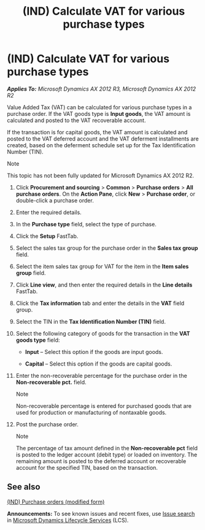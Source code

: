 ﻿---
title: (IND) Calculate VAT for various purchase types
TOCTitle: (IND) Calculate VAT for various purchase types
ms:assetid: 48718f9a-908f-46e2-a288-fe045de36e79
ms:mtpsurl: https://technet.microsoft.com/en-us/library/JJ664671(v=AX.60)
ms:contentKeyID: 49385734
ms.date: 04/18/2014
mtps_version: v=AX.60
---

# (IND) Calculate VAT for various purchase types 


_**Applies To:** Microsoft Dynamics AX 2012 R3, Microsoft Dynamics AX 2012 R2_

Value Added Tax (VAT) can be calculated for various purchase types in a purchase order. If the VAT goods type is **Input goods**, the VAT amount is calculated and posted to the VAT recoverable account.

If the transaction is for capital goods, the VAT amount is calculated and posted to the VAT deferred account and the VAT deferment installments are created, based on the deferment schedule set up for the Tax Identification Number (TIN).


> [!NOTE]
> <P>This topic has not been fully updated for Microsoft Dynamics AX 2012 R2.</P>



1.  Click **Procurement and sourcing** \> **Common** \> **Purchase orders** \> **All purchase orders**. On the **Action Pane**, click **New** \> **Purchase order**, or double-click a purchase order.

2.  Enter the required details.

3.  In the **Purchase type** field, select the type of purchase.

4.  Click the **Setup** FastTab.

5.  Select the sales tax group for the purchase order in the **Sales tax group** field.

6.  Select the item sales tax group for VAT for the item in the **Item sales group** field.

7.  Click **Line view**, and then enter the required details in the **Line details** FastTab.

8.  Click the **Tax information** tab and enter the details in the **VAT** field group.

9.  Select the TIN in the **Tax Identification Number (TIN)** field.

10. Select the following category of goods for the transaction in the **VAT goods type** field:
    
      - **Input** – Select this option if the goods are input goods.
    
      - **Capital** – Select this option if the goods are capital goods.

11. Enter the non-recoverable percentage for the purchase order in the **Non-recoverable pct.** field.
    

    > [!NOTE]
    > <P>Non-recoverable percentage is entered for purchased goods that are used for production or manufacturing of nontaxable goods.</P>



12. Post the purchase order.
    

    > [!NOTE]
    > <P>The percentage of tax amount defined in the <STRONG>Non-recoverable pct</STRONG> field is posted to the ledger account (debit type) or loaded on inventory. The remaining amount is posted to the deferred account or recoverable account for the specified TIN, based on the transaction.</P>



## See also

[(IND) Purchase orders (modified form)](https://technet.microsoft.com/en-us/library/jj664798\(v=ax.60\))

  
**Announcements:** To see known issues and recent fixes, use [Issue search](http://go.microsoft.com/fwlink/?linkid=389258) in [Microsoft Dynamics Lifecycle Services](http://go.microsoft.com/fwlink/?linkid=306505) (LCS).

